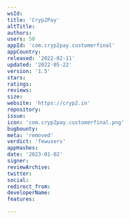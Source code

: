 ```yaml
---
wsId: 
title: 'Cryp2Pay'
altTitle: 
authors: 
users: 50
appId: 'com.cryp2pay.customerfinal'
appCountry: 
released: '2022-02-11'
updated: '2022-05-22'
version: '1.5'
stars: 
ratings: 
reviews: 
size: 
website: 'https://cryp2.in'
repository: 
issue: 
icon: 'com.cryp2pay.customerfinal.png'
bugbounty: 
meta: 'removed'
verdict: 'fewusers'
appHashes: 
date: '2023-01-02'
signer: 
reviewArchive: 
twitter: 
social: 
redirect_from: 
developerName: 
features: 

---
```


